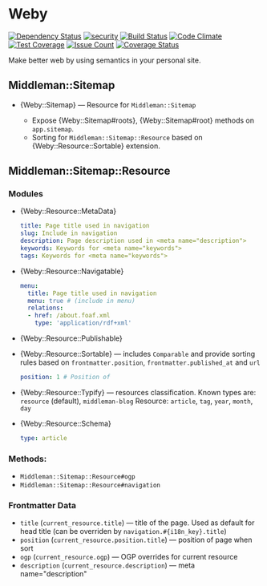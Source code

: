 # Weby

[![Dependency Status](https://gemnasium.com/alsemyonov/weby.svg)](https://gemnasium.com/alsemyonov/weby)
[![security](https://hakiri.io/github/alsemyonov/weby/master.svg)](https://hakiri.io/github/alsemyonov/weby/master)
[![Build Status](https://travis-ci.org/alsemyonov/weby.svg?branch=master)](https://travis-ci.org/alsemyonov/weby)
[![Code Climate](https://codeclimate.com/github/alsemyonov/weby/badges/gpa.svg)](https://codeclimate.com/github/alsemyonov/weby)
[![Test Coverage](https://codeclimate.com/github/alsemyonov/weby/badges/coverage.svg)](https://codeclimate.com/github/alsemyonov/weby/coverage)
[![Issue Count](https://codeclimate.com/github/alsemyonov/weby/badges/issue_count.svg)](https://codeclimate.com/github/alsemyonov/weby)
[![Coverage Status](https://coveralls.io/repos/github/alsemyonov/weby/badge.svg?branch=master)](https://coveralls.io/github/alsemyonov/weby?branch=master)

Make better web by using semantics in your personal site.

## Middleman::Sitemap

*   {Weby::Sitemap} — Resource for `Middleman::Sitemap`

    *   Expose {Weby::Sitemap#roots}, {Weby::Sitemap#root} methods on `app.sitemap`.
    *   Sorting for `Middleman::Sitemap::Resource` based on {Weby::Resource::Sortable} extension.

## Middleman::Sitemap::Resource

### Modules

*   {Weby::Resource::MetaData}

    ``` yaml
    title: Page title used in navigation
    slug: Include in navigation
    description: Page description used in <meta name="description">
    keywords: Keywords for <meta name="keywords">
    tags: Keywords for <meta name="keywords">
    ```

*   {Weby::Resource::Navigatable}

    ``` yaml
    menu:
      title: Page title used in navigation
      menu: true # (include in menu)
      relations:
      - href: /about.foaf.xml
        type: 'application/rdf+xml'
    ```

*   {Weby::Resource::Publishable}
*   {Weby::Resource::Sortable} — includes `Comparable` and provide sorting rules based on `frontmatter.position`, `frontmatter.published_at` and `url`

    ``` yaml
    position: 1 # Position of
    ```
*   {Weby::Resource::Typify} — resources classification. Known types are: `resource` (default), `middleman-blog` Resource: `article`, `tag`, `year`, `month`, `day`

*   {Weby::Resource::Schema}

    ``` yaml
    type: article
    ```

### Methods:

* `Middleman::Sitemap::Resource#ogp`
* `Middleman::Sitemap::Resource#navigation`

### Frontmatter Data

*   `title` (`current_resource.title`) — title of the page. Used as default for head title (can be overriden by `navigation.#{i18n_key}.title`)
*   `position` (`current_resource.position.title`) — position of page when sort
*   `ogp` (`current_resource.ogp`) — OGP overrides for current resource
*   `description` (`current_resource.description`) — meta name="description"
